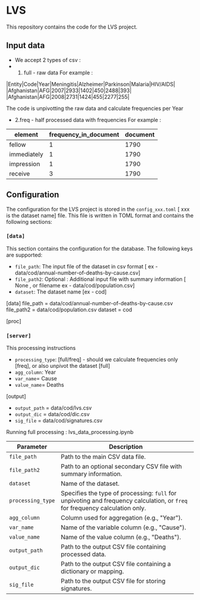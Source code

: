 # LVS

This repository contains the code for the LVS project.

## Input data 
* We accept 2 types of csv : 
* 1. full - raw data 
For example : 

|Entity|Code|Year|Meningitis|Alzheimer|Parkinson|Malaria|HIV/AIDS|
|Afghanistan|AFG|2007|2933|1402|450|2488|393| 
|Afghanistan|AFG|2008|2731|1424|455|2277|255|


The code is unpivotting the raw data and calculate frequencies per Year 

* 2.freq - half processed data with frequencies 
For example : 

| element | frequency_in_document| document | 
|---|---|---|
|fellow|1|1790|
|immediately|1|1790|
|impression|1|1790|
|receive|3|1790| 

## Configuration

The configuration for the LVS project is stored in the `config_xxx.toml` [ xxx is the dataset name] file. This file is written in TOML format and contains the following sections:

### `[data]`

This section contains the configuration for the database. The following keys are supported:

* `file_path`: The input file of the dataset in csv format  [ ex - data/cod/annual-number-of-deaths-by-cause.csv]
* `file_path2`: Optional : Additional input file with summary information [ None , or filename  ex - data/cod/population.csv]
* `dataset`: The dataset name [ex - cod] 

[data]
file_path = data/cod/annual-number-of-deaths-by-cause.csv
file_path2 = data/cod/population.csv
dataset = cod 

[proc]
### `[server]`

This processing instructions
* `processing_type`: [full/freq] - should we calculate frequencies only [freq], or also unpivot the dataset [full]
* `agg_column`: Year 
* `var_name`= Cause
* `value_name`= Deaths  

[output]
* `output_path` = data/cod/lvs.csv
* `output_dic` = data/cod/dic.csv 
* `sig_file` = data/cod/signatures.csv


Running full processing : lvs_data_processing.ipynb

| Parameter | Description |
|---|---|
| `file_path` | Path to the main CSV data file. |
| `file_path2` | Path to an optional secondary CSV file with summary information. |
| `dataset` | Name of the dataset. |
| `processing_type` | Specifies the type of processing: `full` for unpivoting and frequency calculation, or `freq` for frequency calculation only. |
| `agg_column` | Column used for aggregation (e.g., "Year"). |
| `var_name` | Name of the variable column (e.g., "Cause"). |
| `value_name` | Name of the value column (e.g., "Deaths"). |
| `output_path` | Path to the output CSV file containing processed data. |
| `output_dic` | Path to the output CSV file containing a dictionary or mapping. |
| `sig_file` | Path to the output CSV file for storing signatures. |
